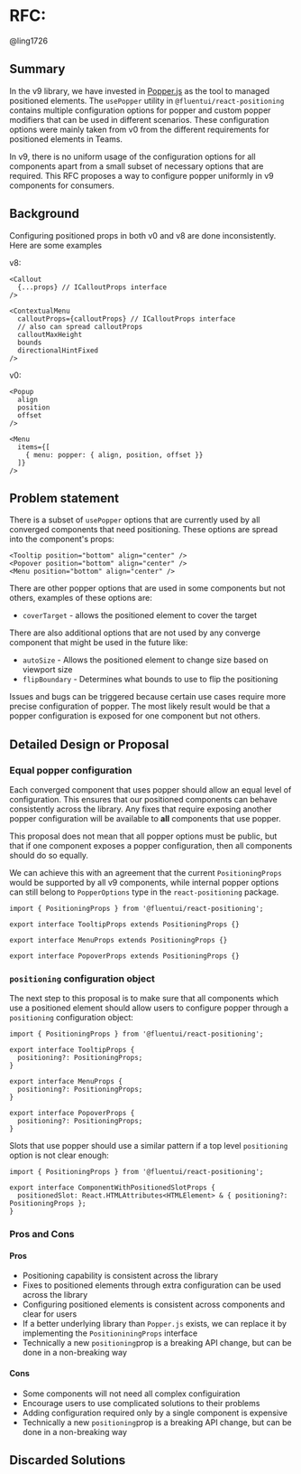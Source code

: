 # RFC:

@ling1726

## Summary

In the v9 library, we have invested in [Popper.js](https://popper.js.org/) as the tool to managed positioned elements.
The `usePopper` utility in `@fluentui/react-positioning` contains multiple configuration options for popper and custom
popper modifiers that can be used in different scenarios. These configuration options were mainly taken from v0 from
the different requirements for positioned elements in Teams.

In v9, there is no uniform usage of the configuration options for all components apart from a small subset of necessary
options that are required. This RFC proposes a way to configure popper uniformly in v9 components for consumers.

## Background

Configuring positioned props in both v0 and v8 are done inconsistently. Here are some examples

v8:

```tsx
<Callout
  {...props} // ICalloutProps interface
/>

<ContextualMenu
  calloutProps={calloutProps} // ICalloutProps interface
  // also can spread calloutProps
  calloutMaxHeight
  bounds
  directionalHintFixed
/>
```

v0:

```tsx
<Popup
  align
  position
  offset
/>

<Menu
  items={[
    { menu: popper: { align, position, offset }}
  ]}
/>
```

## Problem statement

There is a subset of `usePopper` options that are currently used by all converged components that need positioning.
These options are spread into the component's props:

```tsx
<Tooltip position="bottom" align="center" />
<Popover position="bottom" align="center" />
<Menu position="bottom" align="center" />
```

There are other popper options that are used in some components but not others, examples of these options are:

- `coverTarget` - allows the positioned element to cover the target

There are also additional options that are not used by any converge component that might be used in the future like:

- `autoSize` - Allows the positioned element to change size based on viewport size
- `flipBoundary` - Determines what bounds to use to flip the positioning

Issues and bugs can be triggered because certain use cases require more precise configuration of popper. The most likely
result would be that a popper configuration is exposed for one component but not others.

## Detailed Design or Proposal

### Equal popper configuration

Each converged component that uses popper should allow an equal level of configuration. This ensures that our positioned
components can behave consistently across the library. Any fixes that require exposing another popper configuration will
be available to **all** components that use popper.

This proposal does not mean that all popper options must be public, but that if one component exposes a popper configuration,
then all components should do so equally.

We can achieve this with an agreement that the current `PositioningProps` would be supported by all v9 components, while
internal popper options can still belong to `PopperOptions` type in the `react-positioning` package.

```tsx
import { PositioningProps } from '@fluentui/react-positioning';

export interface TooltipProps extends PositioningProps {}

export interface MenuProps extends PositioningProps {}

export interface PopoverProps extends PositioningProps {}
```

### `positioning` configuration object

The next step to this proposal is to make sure that all components which use a positioned element should allow users
to configure popper through a `positioning` configuration object:

```tsx
import { PositioningProps } from '@fluentui/react-positioning';

export interface TooltipProps {
  positioning?: PositioningProps;
}

export interface MenuProps {
  positioning?: PositioningProps;
}

export interface PopoverProps {
  positioning?: PositioningProps;
}
```

Slots that use popper should use a similar pattern if a top level `positioning` option is not clear enough:

```tsx
import { PositioningProps } from '@fluentui/react-positioning';

export interface ComponentWithPositionedSlotProps {
  positionedSlot: React.HTMLAttributes<HTMLElement> & { positioning?: PositioningProps };
}
```

### Pros and Cons

#### Pros

- Positioning capability is consistent across the library
- Fixes to positioned elements through extra configuration can be used across the library
- Configuring positioned elements is consistent across components and clear for users
- If a better underlying library than `Popper.js` exists, we can replace it by implementing the `PositioniningProps` interface
- Technically a new `positioning`prop is a breaking API change, but can be done in a non-breaking way

#### Cons

- Some components will not need all complex configuiration
- Encourage users to use complicated solutions to their problems
- Adding configuration required only by a single component is expensive
- Technically a new `positioning`prop is a breaking API change, but can be done in a non-breaking way

## Discarded Solutions

<!-- As you enumerate possible solutions, try to keep track of the discarded ones. This should include why we discarded the solution. -->
